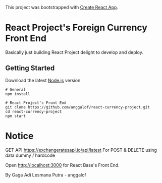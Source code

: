 This project was bootstrapped with [Create React App](https://github.com/facebook/create-react-app).

React Project's Foreign Currency Front End
===============

Basically just building React Project delight to develop and deploy.

## Getting Started

Download the latest [Node.js](https://nodejs.org/) version

```
# General
npm install

# React Project's Front End
git clone https://github.com/anggalof/react-currency-project.git
cd react-currency-project
npm start
```
# Notice
GET API https://exchangeratesapi.io/api/latest
For POST & DELETE using data dummy / hardcode

Open [http://localhost:3000](http://localhost:3000) for React Base's Front End.

By Gaga Adi Lesmana Putra - anggalof
